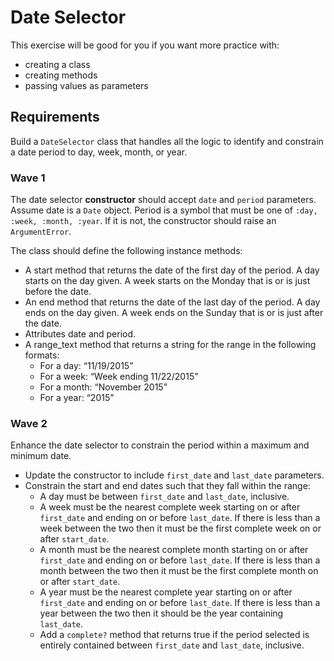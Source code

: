 # Date Selector

This exercise will be good for you if you want more practice with:
- creating a class
- creating methods
- passing values as parameters

## Requirements
Build a `DateSelector` class that handles all the logic to identify and constrain a date period to day, week, month, or year.


### Wave 1
The date selector **constructor** should accept `date` and `period` parameters. Assume date is a `Date` object. Period is a symbol that must be one of `:day, :week, :month, :year`. If it is not, the constructor should raise an `ArgumentError`.

The class should define the following instance methods:
- A start method that returns the date of the first day of the period. A day starts on the day given. A week starts on the Monday that is or is just before the date.
- An end method that returns the date of the last day of the period. A day ends on the day given. A week ends on the Sunday that is or is just after the date.
- Attributes date and period.
- A range_text method that returns a string for the range in the following formats:
    - For a day: “11/19/2015”
    - For a week: “Week ending 11/22/2015”
    - For a month: “November 2015”
    - For a year: “2015”


### Wave 2
Enhance the date selector to constrain the period within a maximum and minimum date.

- Update the constructor to include `first_date` and `last_date` parameters.
- Constrain the start and end dates such that they fall within the range:
    - A day must be between `first_date` and `last_date`, inclusive.
    - A week must be the nearest complete week starting on or after `first_date` and ending on or before `last_date`.  If there is less than a week between the two then it must be the first complete week on or after `start_date`.
    - A month must be the nearest complete month starting on or after `first_date` and ending on or before `last_date`. If there is less than a month between the two then it must be the first complete month on or after `start_date`.
    - A year must be the nearest complete year starting on or after `first_date` and ending on or before `last_date`. If there is less than a year between the two then it should be the year containing `last_date`.
    - Add a `complete?` method that returns true if the period selected is entirely contained between `first_date` and `last_date`, inclusive.
